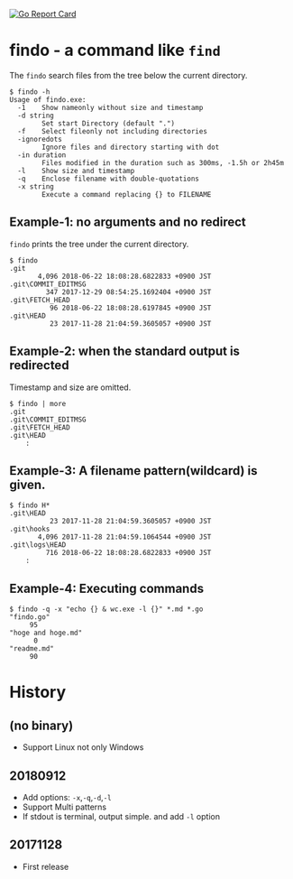 [![Go Report Card](https://goreportcard.com/badge/github.com/zetamatta/findo)](https://goreportcard.com/report/github.com/zetamatta/findo)

findo - a command like `find`
==============================

The `findo` search files from the tree below the current directory.

```
$ findo -h
Usage of findo.exe:
  -1    Show nameonly without size and timestamp
  -d string
        Set start Directory (default ".")
  -f    Select fileonly not including directories
  -ignoredots
        Ignore files and directory starting with dot
  -in duration
        Files modified in the duration such as 300ms, -1.5h or 2h45m
  -l    Show size and timestamp
  -q    Enclose filename with double-quotations
  -x string
        Execute a command replacing {} to FILENAME
```

Example-1: no arguments and no redirect
-------------------------------------

`findo` prints the tree under the current directory.

```
$ findo
.git
       4,096 2018-06-22 18:08:28.6822833 +0900 JST
.git\COMMIT_EDITMSG
         347 2017-12-29 08:54:25.1692404 +0900 JST
.git\FETCH_HEAD
          96 2018-06-22 18:08:28.6197845 +0900 JST
.git\HEAD
          23 2017-11-28 21:04:59.3605057 +0900 JST
```

Example-2: when the standard output is redirected
-------------------------------------------------

Timestamp and size are omitted.

```
$ findo | more
.git
.git\COMMIT_EDITMSG
.git\FETCH_HEAD
.git\HEAD
    :
```

Example-3: A filename pattern(wildcard) is given.
---------------------------------------

```
$ findo H*
.git\HEAD
          23 2017-11-28 21:04:59.3605057 +0900 JST
.git\hooks
       4,096 2017-11-28 21:04:59.1064544 +0900 JST
.git\logs\HEAD
         716 2018-06-22 18:08:28.6822833 +0900 JST
    :
```

Example-4: Executing commands
-----------------------------

```
$ findo -q -x "echo {} & wc.exe -l {}" *.md *.go
"findo.go"
     95
"hoge and hoge.md"
      0
"readme.md"
     90
```

History
=======

(no binary)
-----------
- Support Linux not only Windows

20180912
--------
- Add options: `-x`,`-q`,`-d`,`-l`
- Support Multi patterns
- If stdout is terminal, output simple. and add `-l` option

20171128
--------
- First release
